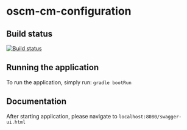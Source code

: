 # oscm-cm-configuration

## Build status

[![Build status](https://travis-ci.org/servicecatalog/oscm-cm-configuration.svg?branch=master)](https://travis-ci.org/servicecatalog/oscm-cm-configuration)

## Running the application

To run the application, simply run: `gradle bootRun`

## Documentation

After starting application, please navigate to `localhost:8080/swagger-ui.html`